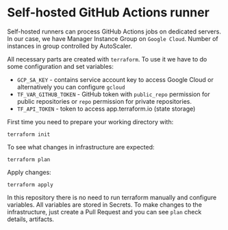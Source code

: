 # Self-hosted GitHub Actions runner

Self-hosted runners can process GitHub Actions jobs on dedicated servers. In
our case, we have Manager Instance Group on `Google Cloud`. Number of instances
in group controlled by AutoScaler.

All necessary parts are created with `terraform`. To use it we have to do some 
configuration and set variables:

- `GCP_SA_KEY` - contains service account key to access Google Cloud or
  alternatively you can configure `gcloud`
- `TF_VAR_GITHUB_TOKEN` - GitHub token with `public_repo` permission for
  public repositories or `repo` permission for private repositories.
- `TF_API_TOKEN` - token to access app.terraform.io (state storage)

First time you need to prepare your working directory with:

```
terraform init
```

To see what changes in infrastructure are expected:

```
terraform plan 
```

Apply changes:

```
terraform apply
```

In this repository there is no need to run terraform manually and configure
variables. All variables are stored in Secrets. To make changes to the
infrastructure, just create a Pull Request and you can see `plan` check details,
artifacts.
